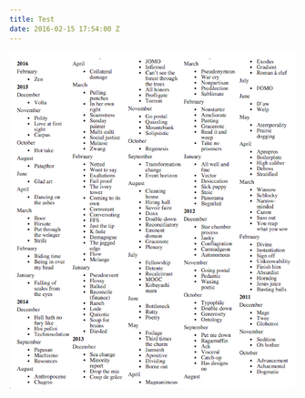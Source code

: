 ```yaml
---
title: Test
date: 2016-02-15 17:54:00 Z
---
```


![Screen Shot 2016-02-15 at 10.56.24 AM.png](/uploads/Screen%20Shot%202016-02-15%20at%2010.56.24%20AM.png)
